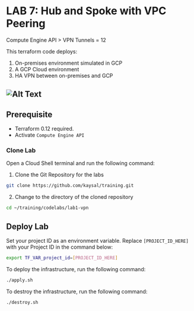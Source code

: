 # LAB 7: Hub and Spoke with VPC Peering

Compute Engine API > VPN Tunnels = 12

This terraform code deploys:
1. On-premises environment simulated in GCP
2. A GCP Cloud environment
3. HA VPN between on-premises and GCP

![Alt Text](image.png)
---

## Prerequisite
- Terraform 0.12 required.
- Activate `Compute Engine API`

### Clone Lab
Open a Cloud Shell terminal and run the following command:
1. Clone the Git Repository for the labs
```sh
git clone https://github.com/kaysal/training.git
```

2. Change to the directory of the cloned repository
```sh
cd ~/training/codelabs/lab1-vpn
```

## Deploy Lab

Set your project ID as an environment variable. Replace `[PROJECT_ID_HERE]` with your Project ID in the command below:
```sh
export TF_VAR_project_id=[PROJECT_ID_HERE]
```
To deploy the infrastructure, run the following command:
```sh
./apply.sh
```
To destroy the infrastructure, run the following command:
```sh
./destroy.sh
```
